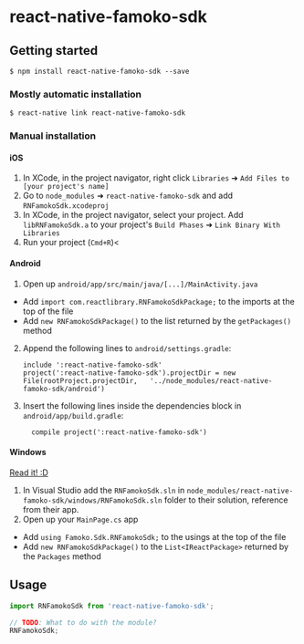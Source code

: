 
# react-native-famoko-sdk

## Getting started

`$ npm install react-native-famoko-sdk --save`

### Mostly automatic installation

`$ react-native link react-native-famoko-sdk`

### Manual installation


#### iOS

1. In XCode, in the project navigator, right click `Libraries` ➜ `Add Files to [your project's name]`
2. Go to `node_modules` ➜ `react-native-famoko-sdk` and add `RNFamokoSdk.xcodeproj`
3. In XCode, in the project navigator, select your project. Add `libRNFamokoSdk.a` to your project's `Build Phases` ➜ `Link Binary With Libraries`
4. Run your project (`Cmd+R`)<

#### Android

1. Open up `android/app/src/main/java/[...]/MainActivity.java`
  - Add `import com.reactlibrary.RNFamokoSdkPackage;` to the imports at the top of the file
  - Add `new RNFamokoSdkPackage()` to the list returned by the `getPackages()` method
2. Append the following lines to `android/settings.gradle`:
  	```
  	include ':react-native-famoko-sdk'
  	project(':react-native-famoko-sdk').projectDir = new File(rootProject.projectDir, 	'../node_modules/react-native-famoko-sdk/android')
  	```
3. Insert the following lines inside the dependencies block in `android/app/build.gradle`:
  	```
      compile project(':react-native-famoko-sdk')
  	```

#### Windows
[Read it! :D](https://github.com/ReactWindows/react-native)

1. In Visual Studio add the `RNFamokoSdk.sln` in `node_modules/react-native-famoko-sdk/windows/RNFamokoSdk.sln` folder to their solution, reference from their app.
2. Open up your `MainPage.cs` app
  - Add `using Famoko.Sdk.RNFamokoSdk;` to the usings at the top of the file
  - Add `new RNFamokoSdkPackage()` to the `List<IReactPackage>` returned by the `Packages` method


## Usage
```javascript
import RNFamokoSdk from 'react-native-famoko-sdk';

// TODO: What to do with the module?
RNFamokoSdk;
```
  